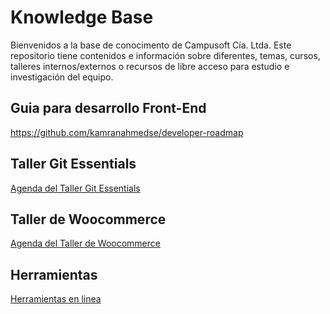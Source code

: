# Knowledge Base
Bienvenidos a la base de conocimento de Campusoft Cía. Ltda.
Este repositorio tiene contenidos e información sobre diferentes, temas, cursos, talleres internos/externos o recursos de libre acceso para estudio e investigación del equipo.


## Guia para desarrollo Front-End

https://github.com/kamranahmedse/developer-roadmap


## Taller Git Essentials
[Agenda del Taller Git Essentials](taller_git_essentials/taller_git_essentials.md)

## Taller de Woocommerce
[Agenda del Taller de Woocommerce](taller_woocommerce/taller_woocommerce.md)


## Herramientas
[Herramientas en linea](tool/tool_live.md)

